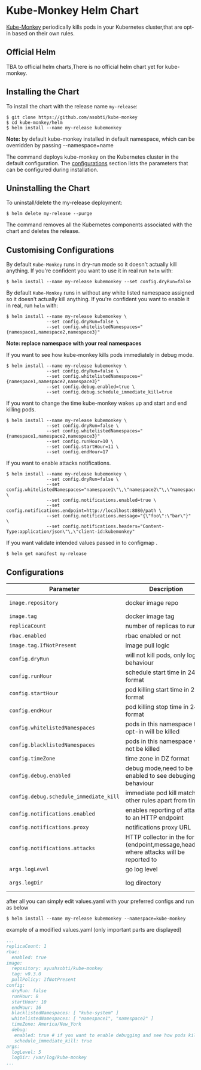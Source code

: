 # Kube-Monkey Helm Chart

[Kube-Monkey](https://github.com/asobti/kube-monkey) periodically kills pods in your Kubernetes cluster,that are opt-in based on their own rules.

## Official Helm

TBA to official helm charts,There is no official helm chart yet for kube-monkey.

## Installing the Chart

To install the chart with the release name `my-release`:

```console
$ git clone https://github.com/asobti/kube-monkey
$ cd kube-monkey/helm
$ helm install --name my-release kubemonkey
```
**Note:** by default kube-monkey installed in default namespace, which can be overridden by passing --namespace=name

The command deploys kube-monkey on the Kubernetes cluster in the default configuration. The [configurations](#Configurations) section lists the parameters that can be configured during installation.

## Uninstalling the Chart

To uninstall/delete the my-release deployment:

```console
$ helm delete my-release --purge
```

The command removes all the Kubernetes components associated with the chart and deletes the release.

## Customising Configurations

By default `Kube-Monkey` runs in dry-run mode so it doesn't actually kill anything.
If you're confident you want to use it in real run `helm` with:

```console
$ helm install --name my-release kubemonkey --set config.dryRun=false
```

By default `Kube-Monkey` runs in without any white listed namespace assigned so it doesn't actually kill anything.
If you're confident you want to enable it in real, run `helm` with:

```console
$ helm install --name my-release kubemonkey \
               --set config.dryRun=false \
               --set config.whitelistedNamespaces="{namespace1,namespace2,namespace3}"
```

**Note: replace namespace with your real namespaces**

If you want to see how kube-monkey kills pods immediately in debug mode.

```console
$ helm install --name my-release kubemonkey \
               --set config.dryRun=false \
               --set config.whitelistedNamespaces="{namespace1,namespace2,namespace3}"
               --set config.debug.enabled=true \
               --set config.debug.schedule_immediate_kill=true
```
If you want to change the time kube-monkey wakes up and start and end killing pods.

```console
$ helm install --name my-release kubemonkey \
               --set config.dryRun=false \
               --set config.whitelistedNamespaces="{namespace1,namespace2,namespace3}"
               --set config.runHour=10 \
               --set config.startHour=11 \
               --set config.endHour=17 
```
If you want to enable attacks notifications.

```console
$ helm install --name my-release kubemonkey \
               --set config.dryRun=false \
               --set config.whitelistedNamespaces="namespace1\"\,\"namespace2\"\,\"namespace3" \
               --set config.notifications.enabled=true \
               --set config.notifications.endpoint=http://localhost:8080/path \
               --set config.notifications.message="{\"foo\":\"bar\"}" \
               --set config.notifications.headers="Content-Type:application/json\"\,\"client-id:kubemonkey"
```
If you want validate intended values passed in to configmap .

```console
$ helm get manifest my-release
```
## Configurations

| Parameter                              | Description                                                                             | Default                          |
|----------------------------------------|-----------------------------------------------------------------------------------------|----------------------------------|
| `image.repository`                     | docker image repo                                                                       | ayushsobti/kube-monkey           |
| `image.tag`                            | docker image tag                                                                        | v0.3.0                           |
| `replicaCount`                         | number of replicas to run                                                               | 1                                |
| `rbac.enabled`                         | rbac enabled or not                                                                     | true                             |
| `image.tag.IfNotPresent`               | image pull logic                                                                        | IfNotPresent                     |
| `config.dryRun`                        | will not kill pods, only logs behaviour                                                 | true                             |
| `config.runHour`                       | schedule start time in 24hr format                                                      | 8                                |
| `config.startHour`                     | pod killing start time  in 24hr format                                                  | 10                               |
| `config.endHour`                       | pod killing stop time  in 24hr format                                                   | 16                               |
| `config.whitelistedNamespaces`         | pods in this namespace that opt-in will be killed                                       |                                  |
| `config.blacklistedNamespaces`         | pods in this namespace will not be killed                                               | kube-system                      |
| `config.timeZone`                      | time zone in DZ format                                                                  | America/New_York                 |
| `config.debug.enabled`                 | debug mode,need to be enabled to see debuging behaviour                                 | false                            |
| `config.debug.schedule_immediate_kill` | immediate pod kill matching other rules apart from time                                 | false                            |
| `config.notifications.enabled`         | enables reporting of attacks to an HTTP endpoint                                        | false                            |
| `config.notifications.proxy`           | notifications proxy URL                                                                 |                                  |
| `config.notifications.attacks`         | HTTP collector in the form (endpoint,message,headers) where attacks will be reported to |                                  |
| `args.logLevel`                        | go log level                                                                            | 5                                |
| `args.logDir`                          | log directory                                                                           | /var/log/kube-monkey             |

after all you can simply edit values.yaml with your preferred configs and run as below

```console
$ helm install --name my-release kubemonkey --namespace=kube-monkey
```
example of a modified values.yaml (only important parts are displayed)

```yaml
...
replicaCount: 1
rbac:
  enabled: true
image:
  repository: ayushsobti/kube-monkey
  tag: v0.3.0
  pullPolicy: IfNotPresent
config:
  dryRun: false
  runHour: 8
  startHour: 10
  endHour: 16
  blacklistedNamespaces: [ "kube-system" ]
  whitelistedNamespaces: [ "namespace1", "namespace2" ]
  timeZone: America/New_York
  debug:
   enabled: true # if you want to enable debugging and see how pods killed immediately set this to true
   schedule_immediate_kill: true
args:
  logLevel: 5
  logDir: /var/log/kube-monkey
...
```
